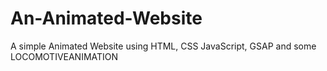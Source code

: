 # An-Animated-Website
A simple Animated Website using HTML, CSS JavaScript, GSAP and some LOCOMOTIVEANIMATION
